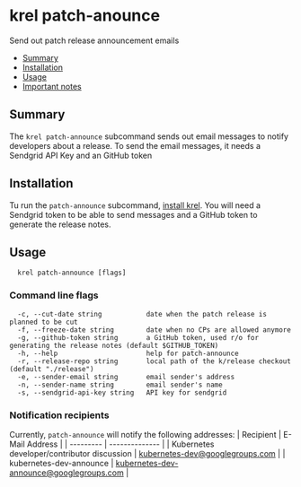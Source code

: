 # krel patch-anounce
Send out patch release announcement emails

- [Summary](#summary)
- [Installation](#installation)
- [Usage](#usage)
- [Important notes](#important-notes)


## Summary
The `krel patch-announce` subcommand sends out email messages to notify developers about a release. To send the email messages, it needs a Sendgrid API Key and an GitHub token

## Installation
Tu run the `patch-announce` subcommand, [install krel](README.md#installation). You will need a Sendgrid token to be able to send messages and a GitHub token to generate the release notes.

## Usage
```
  krel patch-announce [flags]
```

### Command line flags
```
  -c, --cut-date string           date when the patch release is planned to be cut
  -f, --freeze-date string        date when no CPs are allowed anymore
  -g, --github-token string       a GitHub token, used r/o for generating the release notes (default $GITHUB_TOKEN)
  -h, --help                      help for patch-announce
  -r, --release-repo string       local path of the k/release checkout (default "./release")
  -e, --sender-email string       email sender's address
  -n, --sender-name string        email sender's name
  -s, --sendgrid-api-key string   API key for sendgrid
```

### Notification recipients

Currently, `patch-announce` will notify the following addresses:
| Recipient | E-Mail Address |
| --------- | -------------- |
| Kubernetes developer/contributor discussion | kubernetes-dev@googlegroups.com |
| kubernetes-dev-announce | kubernetes-dev-announce@googlegroups.com |


